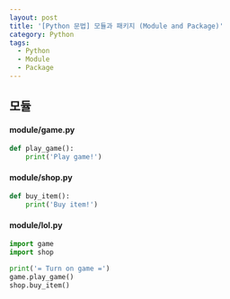 ```yaml
---
layout: post
title: '[Python 문법] 모듈과 패키지 (Module and Package)'
category: Python
tags:
  - Python
  - Module
  - Package
---
```


## 모듈

#### module/game.py

```python
def play_game():
    print('Play game!')
```

#### module/shop.py

```python
def buy_item():
    print('Buy item!')
```

#### module/lol.py

```python
import game
import shop

print('= Turn on game =')
game.play_game()
shop.buy_item()
```